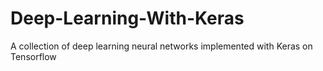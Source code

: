 # Deep-Learning-With-Keras
A collection of deep learning neural networks implemented with Keras on Tensorflow
